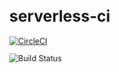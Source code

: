 # serverless-ci

[![CircleCI](https://circleci.com/gh/chamchisand/serverless-ci.svg?style=svg)](https://circleci.com/gh/chamchisand/serverless-ci)

![Build Status](https://codebuild.us-west-2.amazonaws.com/badges?uuid=eyJlbmNyeXB0ZWREYXRhIjoiK2lwQk5jSUtyTDExOXNGSThFS1ZYSTZNdnZmdDFIQWlBWmJVeW9DUjFSclpSMTBKVzJUK0ZNM0Y1L3VGRndGRjkwZTk4aXZuaVhkSTlYRCszNzVEeitBPSIsIml2UGFyYW1ldGVyU3BlYyI6InJqVHE2ZllVMFp3YVJCekQiLCJtYXRlcmlhbFNldFNlcmlhbCI6MX0%3D&branch=master)
